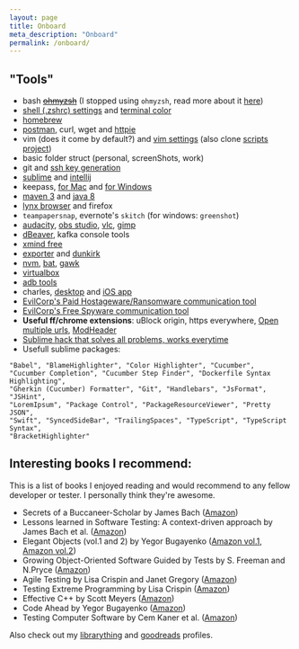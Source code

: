 ```yaml
---
layout: page
title: Onboard
meta_description: "Onboard"
permalink: /onboard/
---
```


## "Tools"

- bash ~~[ohmyzsh](https://github.com/robbyrussell/oh-my-zsh)~~ (I stopped using `ohmyzsh`, read more about it [here](/posts/ohmyslowzsh))
- [shell (.zshrc) settings](https://github.com/filfreire/scripts/blob/master/dotrc) and [terminal color](https://github.com/filfreire/scripts/blob/master/spacegray_eighties_macOs.terminal)
- [homebrew](https://brew.sh/)
- [postman](https://www.getpostman.com/), curl, wget and [httpie](https://httpie.org/)
- vim (does it come by default?) and [vim settings](https://github.com/filfreire/scripts/blob/master/.vimrc) (also clone [scripts project](https://github.com/filfreire/scripts))
- basic folder struct (personal, screenShots, work)
- git and [ssh key generation](https://help.github.com/articles/generating-a-new-ssh-key-and-adding-it-to-the-ssh-agent/)
- [sublime](https://www.sublimetext.com/) and [intellij](https://www.jetbrains.com/idea/)
- keepass, [for Mac](https://www.keepassx.org/) and [for Windows](https://keepass.info/)
- [maven 3](https://stackoverflow.com/questions/8826881/maven-install-on-mac-os-x) and [java 8](https://stackoverflow.com/questions/24342886/how-to-install-java-8-on-mac)
- [lynx browser](https://lynx.browser.org/) and firefox
- `teampapersnap`, evernote's `skitch` (for windows: `greenshot`)
- [audacity](https://www.audacityteam.org/), [obs studio](https://obsproject.com/), [vlc](https://www.videolan.org/vlc/), [gimp](https://www.gimp.org/downloads/)
- [dBeaver](https://dbeaver.io/download/), kafka console tools
- [xmind free](https://www.xmind.net/download/xmind8/)
- [exporter](https://itunes.apple.com/us/app/exporter/id1099120373?mt=12) and [dunkirk](https://github.com/filfreire/dunkirk)
- [nvm](https://github.com/creationix/nvm), [bat](https://github.com/sharkdp/bat), [gawk](https://www.gnu.org/software/gawk/)
- [virtualbox](https://www.virtualbox.org/)
- [adb tools](https://stackoverflow.com/a/28208121/7468990)
- charles, [desktop](https://www.charlesproxy.com/) and [iOS app](https://itunes.apple.com/us/app/charles-proxy/id1134218562)
- [EvilCorp's Paid Hostageware/Ransomware communication tool](https://slack.com/)
- [EvilCorp's Free Spyware communication tool](https://www.skype.com/en/)
- **Useful ff/chrome extensions**: uBlock origin, https everywhere, [Open multiple urls](https://chrome.google.com/webstore/detail/open-multiple-urls/oifijhaokejakekmnjmphonojcfkpbbh?hl=en), [ModHeader](https://chrome.google.com/webstore/detail/modheader/idgpnmonknjnojddfkpgkljpfnnfcklj)
- [Sublime hack that solves all problems, works everytime](https://stackoverflow.com/a/45437984/7468990)
- Usefull sublime packages:
```
"Babel", "BlameHighlighter", "Color Highlighter", "Cucumber",
"Cucumber Completion", "Cucumber Step Finder", "Dockerfile Syntax Highlighting",
"Gherkin (Cucumber) Formatter", "Git", "Handlebars", "JsFormat", "JSHint",
"LoremIpsum", "Package Control", "PackageResourceViewer", "Pretty JSON",
"Swift", "SyncedSideBar", "TrailingSpaces", "TypeScript", "TypeScript Syntax",
"BracketHighlighter"
```

## Interesting books I recommend:

This is a list of books I enjoyed reading and would recommend to any fellow developer or tester. I personally think they're awesome.

- Secrets of a Buccaneer-Scholar by James Bach ([Amazon](https://www.amazon.co.uk/dp/1847375359/))
- Lessons learned in Software Testing: A context-driven approach by James Bach et al. ([Amazon](http://amzn.eu/4DDoHIh))
- Elegant Objects (vol.1 and 2) by Yegor Bugayenko ([Amazon vol.1](http://amzn.eu/6QIDf9c), [Amazon vol.2](http://amzn.eu/c4U3YKK))
- Growing Object-Oriented Software Guided by Tests by S. Freeman and  N.Pryce ([Amazon](http://amzn.eu/amnWxaY))
- Agile Testing by Lisa Crispin and Janet Gregory ([Amazon](http://amzn.eu/6PKDpxe))
- Testing Extreme Programming by Lisa Crispin ([Amazon](http://amzn.eu/dIXPMBg))
- Effective C++ by Scott Meyers ([Amazon](http://amzn.eu/2hIIjY3))
- Code Ahead by Yegor Bugayenko ([Amazon](https://www.amazon.com/dp/1982063742))
- Testing Computer Software by Cem Kaner et al. ([Amazon](https://www.amazon.com/dp/0471358460/))

Also check out my <a href="https://www.librarything.com/profile/filfreire">librarything</a> and <a href="https://www.goodreads.com/user/show/72814465-filipe-freire">goodreads</a> profiles.

